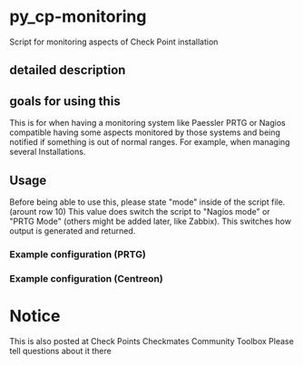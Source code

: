 # py_cp-monitoring
Script for monitoring aspects of Check Point installation

## detailed description


## goals for using this

This is for when having a monitoring system like Paessler PRTG or Nagios compatible having some aspects monitored by those systems and being notified if something is out of normal ranges. For example, when managing several Installations.

## Usage

Before being able to use this, please state "mode" inside of the script file. (arount row 10) This value does switch the script to "Nagios mode" or "PRTG Mode" (others might be added later, like Zabbix). This switches how output is generated and returned.


### Example configuration (PRTG)



### Example configuration (Centreon)

# Notice
This is also posted at Check Points Checkmates Community Toolbox
Please tell questions about it there
